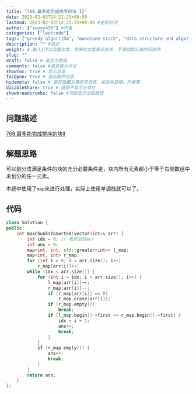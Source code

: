 ```yaml
---
title: "768.最多能完成排序的块 II"
date: 2023-02-03T14:21:25+08:00
lastmod: 2023-02-03T14:21:25+08:00 #更新时间
author: ["zwyyy456"] #作者
categories: ["leetcode"]
tags: ["greedy algorithm", "monotone stack", "data structure and algorithms"]
description: "" #描述
weight: # 输入1可以顶置文章，用来给文章展示排序，不填就默认按时间排序
slug: ""
draft: false # 是否为草稿
comments: false #是否展示评论
showToc: true # 显示目录
TocOpen: true # 自动展开目录
hidemeta: false # 是否隐藏文章的元信息，如发布日期、作者等
disableShare: true # 底部不显示分享栏
showbreadcrumbs: false #顶部显示当前路径
---
```

## 问题描述
[768.最多能完成排序的块II](https://leetcode.cn/problems/max-chunks-to-make-sorted-ii/)

## 解题思路
可以划分成满足条件的块的充分必要条件是，块内所有元素都小于等于右侧数组中未划分的任一元素。

本题中使用了`map`来进行处理，实际上使用单调栈就可以了。

## 代码
```cpp
class Solution {
public:
    int maxChunksToSorted(vector<int>& arr) {
        int idx = 0; // 表示划分arr
        int ans = 0;
        map<int, int, std::greater<int>> l_map;
        map<int, int> r_map;
        for (int i = 0; i < arr.size(); i++)
            r_map[arr[i]]++;
        while (idx < arr.size()) {
            for (int i = idx; i < arr.size(); i++) {
                l_map[arr[i]]++;
                r_map[arr[i]]--;
                if (r_map[arr[i]] == 0)
                    r_map.erase(arr[i]);
                if (r_map.empty()) 
                    break;
                if (l_map.begin()->first <= r_map.begin()->first) {
                    idx = i + 1;
                    ans++;
                    break;
                }
            }
            if (r_map.empty()) {
                ans++;
                break;
            }
        }
        return ans;
    }
};
```
